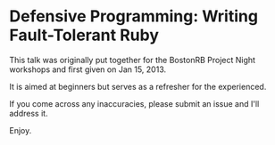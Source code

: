 Defensive Programming: Writing Fault-Tolerant Ruby
==================================================
This talk was originally put together for the BostonRB Project Night workshops and first given on Jan 15, 2013. 

It is aimed at beginners but serves as a refresher for the experienced.

If you come across any inaccuracies, please submit an issue and I'll address it. 

Enjoy.
